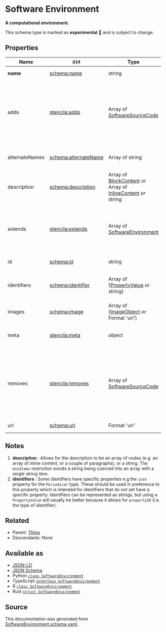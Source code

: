 # Software Environment

**A computational environment.**

This schema type is marked as **experimental** 🧪 and is subject to change.

## Properties

| Name           | `@id`                                                       | Type                                                                                                 | Description                                                                                             | Inherited from                                |
| -------------- | ----------------------------------------------------------- | ---------------------------------------------------------------------------------------------------- | ------------------------------------------------------------------------------------------------------- | --------------------------------------------- |
| **name**       | [schema:name](https://schema.org/name)                      | string                                                                                               | The name of the item.                                                                                   | [Thing](Thing.md)                             |
| adds           | [stencila:adds](https://schema.stenci.la/adds.jsonld)       | Array of [SoftwareSourceCode](SoftwareSourceCode.md)                                                 | The packages that this environment adds to the base environments listed under `extends` (if any).,      | [SoftwareEnvironment](SoftwareEnvironment.md) |
| alternateNames | [schema:alternateName](https://schema.org/alternateName)    | Array of string                                                                                      | Alternate names (aliases) for the item.                                                                 | [Thing](Thing.md)                             |
| description    | [schema:description](https://schema.org/description)        | Array of [BlockContent](BlockContent.md) _or_ Array of [InlineContent](InlineContent.md) _or_ string | A description of the item. See note [1](#notes).                                                        | [Thing](Thing.md)                             |
| extends        | [stencila:extends](https://schema.stenci.la/extends.jsonld) | Array of [SoftwareEnvironment](SoftwareEnvironment.md)                                               | Other environments that this environment extends by adding or removing packages.,                       | [SoftwareEnvironment](SoftwareEnvironment.md) |
| id             | [schema:id](https://schema.org/id)                          | string                                                                                               | The identifier for this item.                                                                           | [Entity](Entity.md)                           |
| identifiers    | [schema:identifier](https://schema.org/identifier)          | Array of ([PropertyValue](PropertyValue.md) _or_ string)                                             | Any kind of identifier for any kind of Thing. See note [2](#notes).                                     | [Thing](Thing.md)                             |
| images         | [schema:image](https://schema.org/image)                    | Array of ([ImageObject](ImageObject.md) _or_ Format 'uri')                                           | Images of the item.                                                                                     | [Thing](Thing.md)                             |
| meta           | [stencila:meta](https://schema.stenci.la/meta.jsonld)       | object                                                                                               | Metadata associated with this item.                                                                     | [Entity](Entity.md)                           |
| removes        | [stencila:removes](https://schema.stenci.la/removes.jsonld) | Array of [SoftwareSourceCode](SoftwareSourceCode.md)                                                 | The packages that this environment removes from the base environments listed under `extends` (if any)., | [SoftwareEnvironment](SoftwareEnvironment.md) |
| url            | [schema:url](https://schema.org/url)                        | Format 'uri'                                                                                         | The URL of the item.                                                                                    | [Thing](Thing.md)                             |

## Notes

1. **description** : Allows for the description to be an array of nodes (e.g. an array of inline content, or a couple of paragraphs), or a string. The `minItems` restriction avoids a string being coerced into an array with a single string item.
2. **identifiers** : Some identifiers have specific properties e.g the `issn` property for the `Periodical` type. These should be used in preference to this property which is intended for identifiers that do not yet have a specific property. Identifiers can be represented as strings, but using a `PropertyValue` will usually be better because it allows for `propertyID` (i.e. the type of identifier).

## Related

- Parent: [Thing](Thing.md)
- Descendants: None

## Available as

- [JSON-LD](https://schema.stenci.la/SoftwareEnvironment.jsonld)
- [JSON Schema](https://schema.stenci.la/v1/SoftwareEnvironment.schema.json)
- Python [`class SoftwareEnvironment`](https://stencila.github.io/schema/python/docs/types.html#schema.types.SoftwareEnvironment)
- TypeScript [`interface SoftwareEnvironment`](https://stencila.github.io/schema/ts/docs/interfaces/softwareenvironment.html)
- R [`class SoftwareEnvironment`](https://cran.r-project.org/web/packages/stencilaschema/stencilaschema.pdf)
- Rust [`struct SoftwareEnvironment`](https://docs.rs/stencila-schema/latest/stencila_schema/struct.SoftwareEnvironment.html)

## Source

This documentation was generated from [SoftwareEnvironment.schema.yaml](https://github.com/stencila/stencila/blob/master/schema/schema/SoftwareEnvironment.schema.yaml).
